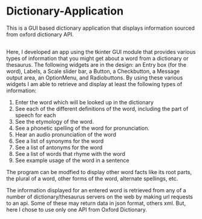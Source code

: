 # Dictionary-Application
This is a GUI based dictionary application that displays information sourced from oxford dictionary API.

##
Here, I developed an app using the tkinter GUI module that provides various types of information that you might get about a word from a dictionary or thesaurus. The following widgets are in the design: an Entry box (for the word), Labels, a Scale slider bar, a Button, a Checkbutton, a Message output area, an OptionMenu, and Radiobuttons. By using these various widgets I am able to retrieve and display at least the following types of information:

1) Enter the word which will be looked up in the dictionary
2) See each of the different definitions of the word, including the part of speech for each
3) See the etymology of the word. 
4) See a phonetic spelling of the word for pronunciation.
5) Hear an audio pronunciation of the word
6) See a list of synonyms for the word
7) See a list of antonyms for the word
8) See a list of words that rhyme with the word
9) See example usage of the word in a sentence

The program can be modfied to display other word facts like its root parts, the plural of a word, other forms of the word, alternate spellings, etc.

The information displayed for an entered word is retrieved from any of a number of dictionary/thesaurus servers on the web by making url requests to an api. Some of these may return data in json format, others xml. But, here I chose to use only one API from Oxford Dictionary.
